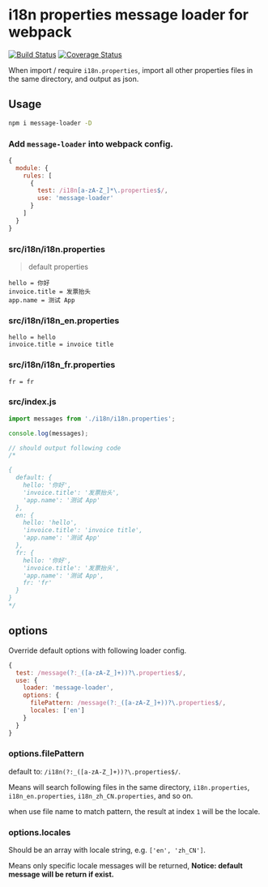 # i18n properties message loader for webpack

[![Build Status](https://travis-ci.org/liunian/message-loader.svg?branch=master)](https://travis-ci.org/liunian/message-loader)
[![Coverage Status](https://coveralls.io/repos/github/liunian/message-loader/badge.svg?branch=master)](https://coveralls.io/github/liunian/message-loader?branch=master)

When import / require `i18n.properties`, import all other properties files in the same directory, and output as json.

## Usage

```bash
npm i message-loader -D
```

### Add `message-loader` into webpack config.

```js
{
  module: {
    rules: [
      {
        test: /i18n[a-zA-Z_]*\.properties$/,
        use: 'message-loader'
      }
    ]
  }
}
```

### src/i18n/i18n.properties

> default properties

```
hello = 你好
invoice.title = 发票抬头
app.name = 测试 App
```

### src/i18n/i18n_en.properties

```
hello = hello
invoice.title = invoice title
```

### src/i18n/i18n_fr.properties

```
fr = fr
```

### src/index.js

```js
import messages from './i18n/i18n.properties';

console.log(messages);

// should output following code
/*

{
  default: {
    hello: '你好',
    'invoice.title': '发票抬头',
    'app.name': '测试 App'
  },
  en: {
    hello: 'hello',
    'invoice.title': 'invoice title',
    'app.name': '测试 App'
  },
  fr: {
    hello: '你好',
    'invoice.title': '发票抬头',
    'app.name': '测试 App',
    fr: 'fr'
  }
}
*/
``` 

## options

Override default options with following loader config.

```js
{
  test: /message(?:_([a-zA-Z_]+))?\.properties$/,
  use: {
    loader: 'message-loader',
    options: {
      filePattern: /message(?:_([a-zA-Z_]+))?\.properties$/,
      locales: ['en']
    }
  }
}
```

### options.filePattern

default to: `/i18n(?:_([a-zA-Z_]+))?\.properties$/`.

Means will search following files in the same directory, `i18n.properties`, `i18n_en.properties`, `i18n_zh_CN.properties`, and so on.

when use file name to match pattern, the result at index `1` will be the locale.

### options.locales

Should be an array with locale string, e.g. `['en', 'zh_CN']`.

Means only specific locale messages will be returned, **Notice: default message will be return if exist.**

